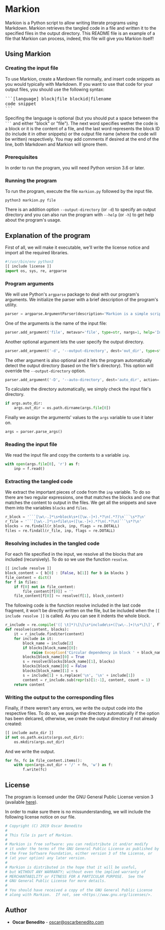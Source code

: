 # Markion

Markion is a Python script to allow writing literate programs using Markdown.
Markion retrieves the tangled code in a file and written it to the specified
files in the output directory. This README file is an example of a file that
Markion can process, indeed, this file will give you Markion itself!

## Using Markion

### Creating the input file

To use Markion, create a Mardown file normally, and insert code snippets as you
would typically with Markdown. If you want to use that code for your output
files, you should use the following syntax:

<pre>
```[language] block|file blockid|filename
code snippet
```
</pre>

Specifing the language is optional (but you should put a space between the
<code>```</code> and either "block" or "file"). The next word specifies wether
the code is a block or it is the content of a file, and the last word represents
the block ID (to include it in other snippets) or the output file name (where
the code will be written) respectively. You may add comments if desired at the
end of the line, both Markdown and Markion will ignore them.

### Prerequisites

In order to run the program, you will need Python version 3.6 or later.

### Running the program

To run the program, execute the file `markion.py` followed by the input file.

```
python3 markion.py file
```

There is an addition option `--output-directory` (or `-d`) to specify an output
directory and you can also run the program with `--help` (or `-h`) to get help
about the program's usage.

## Explanation of the program

First of all, we will make it executable, we'll write the license notice and
import all the required libraries.

```python file markion.py
#!/usr/bin/env python3
[[ include license ]]
import os, sys, re, argparse
```

### Program arguments

We will use Python's `argparse` package to deal with our program's arguments. We
initialize the parser with a brief description of the program's utility.

```python file markion.py
parser = argparse.ArgumentParser(description='Markion is a simple scripts that retrieves tangled code from Markdown.')
```

One of the arguments is the name of the input file:

```python file markion.py
parser.add_argument('file', metavar='file', type=str, nargs=1, help='Input file.')
```

Another optional argument lets the user specify the output directory.

```python file markion.py
parser.add_argument('-d', '--output-directory', dest='out_dir', type=str, default=os.getcwd(), help='Change the output directory.')
```

The other argument is also optional and it lets the program automatically detect
the output directory (based on the file's directory). This option will override
the `--output-directory` option.

```python file markion.py
parser.add_argument('-D', '--auto-directory', dest='auto_dir', action='store_true', help='Auto detect output directory.')
```

To calculate the directory automatically, we simply check the input file's
directory.

```python block auto_dir
if args.auto_dir:
    args.out_dir = os.path.dirname(args.file[0])
```

Finally we assign the arguments' values to the `args` variable to use it later
on.

```python file markion.py
args = parser.parse_args()
```

### Reading the input file

We read the input file and copy the contents to a variable `inp`.

```python file markion.py
with open(args.file[0], 'r') as f:
    inp = f.read()
```

### Extracting the tangled code

We extract the important pieces of code from the `inp` variable. To do so there
are two regular expressions, one that matches the blocks and one that matches
the content to output in the files. We get all the snippets and save them into
the variables `blocks` and `files`.

```python file markion.py
r_block = '```[\w\-.]*\s+block\s+([\w.-]+).*?\n(.*?)\n```\s*?\n'
r_file = '```[\w\-.]*\s+file\s+([\w.-]+).*?\n(.*?\n)```\s*?\n'
blocks = re.findall(r_block, inp, flags = re.DOTALL)
files = re.findall(r_file, inp, flags = re.DOTALL)
```

### Resolving includes in the tangled code

For each file specified in the input, we resolve all the blocks that are
included (recursively). To do so we use the function `resolve`.

```python file markion.py
[[ include resolve ]]
block_content = { b[0] : [False, b[1]] for b in blocks }
file_content = dict()
for f in files:
    if f[0] not in file_content:
        file_content[f[0]] = ''
    file_content[f[0]] += resolve(f[1], block_content)
```

The following code is the function resolve included in the last code fragment,
it won't be directly written on the file, but be included when the
`[[ include resolve ]]` is called. As you can see it indents the whole block.

```python block resolve
r_include = re.compile('([ \t]*)\[\[\s*include\s+([\w\-.]+)\s*\]\]', flags = re.DOTALL)
def resolve(content, blocks):
    it = r_include.finditer(content)
    for include in it:
        block_name = include[2]
        if blocks[block_name][0]:
            raise Exception('Circular dependency in block ' + block_name)
        blocks[block_name][0] = True
        s = resolve(blocks[block_name][1], blocks)
        blocks[block_name][0] = False
        blocks[block_name][1] = s
        s = include[1] + s.replace('\n', '\n' + include[1])
        content = r_include.sub(repr(s)[1:-1], content, count = 1)
    return content
```

### Writing the output to the corresponding files

Finally, if there weren't any errors, we write the output code into the
respective files. To do so, we assign the directory automatically if the option
has been delcared, otherwise, we create the output directory if not already
created:

```python file markion.py
[[ include auto_dir ]]
if not os.path.exists(args.out_dir):
    os.mkdirs(args.out_dir)
```

And we write the output.

```python file markion.py
for fn, fc in file_content.items():
    with open(args.out_dir + '/' + fn, 'w') as f:
        f.write(fc)
```

## License

The program is licensed under the GNU General Public License version 3
(available [here][gpl]).

In order to make sure there is no missunderstanding, we will include the
following license notice on our file.

```python block license
# Copyright (C) 2019 Oscar Benedito
#
# This file is part of Markion.
#
# Markion is free software: you can redistribute it and/or modify
# it under the terms of the GNU General Public License as published by
# the Free Software Foundation, either version 3 of the License, or
# (at your option) any later version.
#
# Markion is distributed in the hope that it will be useful,
# but WITHOUT ANY WARRANTY; without even the implied warranty of
# MERCHANTABILITY or FITNESS FOR A PARTICULAR PURPOSE.  See the
# GNU General Public License for more details.
#
# You should have received a copy of the GNU General Public License
# along with Markion.  If not, see <https://www.gnu.org/licenses/>.
```

## Author

- **Oscar Benedito** - oscar@oscarbenedito.com

[gpl]: <https://www.gnu.org/licenses/gpl-3.0.html> "The GNU General Public License v3.0"
